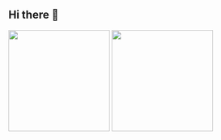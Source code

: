 ## Hi there 👋
<div>
  <img height="200em" src="https://github-readme-stats.vercel.app/api?username=brenoassis32&show_icons=true&include_all_commits=true&theme=dark&locale=pt-br"/>
  <img height="200em" src="https://github-readme-stats.vercel.app/api/top-langs/?username=brenoassis32&layout=compact&langs_count=10&theme=dark&custom_title=Linguagens"/>
</div>

  <!--
**brenoassis32/brenoassis32** is a ✨ _special_ ✨ repository because its `README.md` (this file) appears on your GitHub profile.

Here are some ideas to get you started:

- 🔭 I’m currently working on ...
- 🌱 I’m currently learning ...
- 👯 I’m looking to collaborate on ...
- 🤔 I’m looking for help with ...
- 💬 Ask me about ...
- 📫 How to reach me: ...
- 😄 Pronouns: ...
- ⚡ Fun fact: ...
-->
